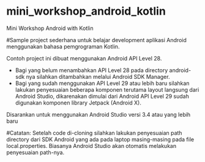 # mini_workshop_android_kotlin
Mini Workshop Android with Kotlin

#Sample project sederhana untuk belajar development aplikasi Android menggunakan bahasa pemgrograman Kotlin.

Contoh project ini dibuat menggunakan Android API Level 28. 
- Bagi yang belum menambahkan API Level 28 pada directory android-sdk nya silahkan ditambahkan melalui Android SDK Manager. 
- Bagi yang sudah menggunakan API Level 29 atau lebih baru silahkan lakukan penyesuaian beberapa komponen terutama layout langsung dari Android Studio, dikarenakan dimulai dari Android API Level 29 sudah digunakan komponen library Jetpack (Android X).

Disarankan untuk menggunakan Android Studio versi 3.4 atau yang lebih baru

#Catatan:
Setelah code di-cloning silahkan lakukan penyesuaian path directory dari SDK Android yang ada pada laptop masing-masing pada file local.properties. Biasanya Android Studio akan otomatis melakukan penyesuaian path-nya.
